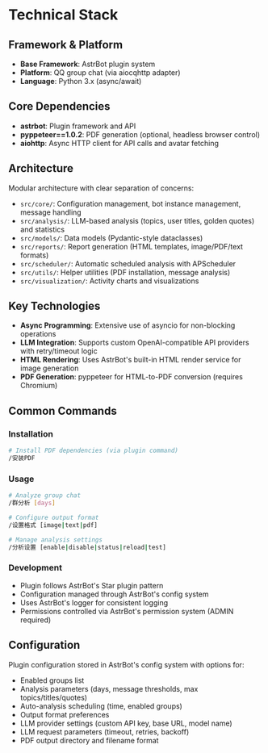 # Technical Stack

## Framework & Platform

- **Base Framework**: AstrBot plugin system
- **Platform**: QQ group chat (via aiocqhttp adapter)
- **Language**: Python 3.x (async/await)

## Core Dependencies

- **astrbot**: Plugin framework and API
- **pyppeteer==1.0.2**: PDF generation (optional, headless browser control)
- **aiohttp**: Async HTTP client for API calls and avatar fetching

## Architecture

Modular architecture with clear separation of concerns:

- `src/core/`: Configuration management, bot instance management, message handling
- `src/analysis/`: LLM-based analysis (topics, user titles, golden quotes) and statistics
- `src/models/`: Data models (Pydantic-style dataclasses)
- `src/reports/`: Report generation (HTML templates, image/PDF/text formats)
- `src/scheduler/`: Automatic scheduled analysis with APScheduler
- `src/utils/`: Helper utilities (PDF installation, message analysis)
- `src/visualization/`: Activity charts and visualizations

## Key Technologies

- **Async Programming**: Extensive use of asyncio for non-blocking operations
- **LLM Integration**: Supports custom OpenAI-compatible API providers with retry/timeout logic
- **HTML Rendering**: Uses AstrBot's built-in HTML render service for image generation
- **PDF Generation**: pyppeteer for HTML-to-PDF conversion (requires Chromium)

## Common Commands

### Installation
```bash
# Install PDF dependencies (via plugin command)
/安装PDF
```

### Usage
```bash
# Analyze group chat
/群分析 [days]

# Configure output format
/设置格式 [image|text|pdf]

# Manage analysis settings
/分析设置 [enable|disable|status|reload|test]
```

### Development
- Plugin follows AstrBot's Star plugin pattern
- Configuration managed through AstrBot's config system
- Uses AstrBot's logger for consistent logging
- Permissions controlled via AstrBot's permission system (ADMIN required)

## Configuration

Plugin configuration stored in AstrBot's config system with options for:
- Enabled groups list
- Analysis parameters (days, message thresholds, max topics/titles/quotes)
- Auto-analysis scheduling (time, enabled groups)
- Output format preferences
- LLM provider settings (custom API key, base URL, model name)
- LLM request parameters (timeout, retries, backoff)
- PDF output directory and filename format
